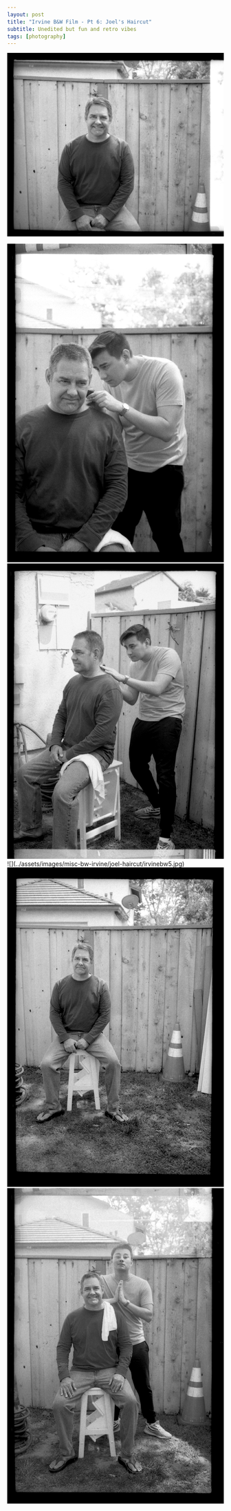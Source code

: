 ```yaml
---
layout: post
title: "Irvine B&W Film - Pt 6: Joel's Haircut"
subtitle: Unedited but fun and retro vibes
tags: [photography]
---
```


![](../assets/images/misc-bw-irvine/joel-haircut/irvinebw2.jpg)
<section class="portrait-img-group">
<img src="../assets/images/misc-bw-irvine/joel-haircut/irvinebw3.jpg"/>
<img src="../assets/images/misc-bw-irvine/joel-haircut/irvinebw4.jpg"/>
</section>
![](../assets/images/misc-bw-irvine/joel-haircut/irvinebw5.jpg)
<section class="portrait-img-group">
<img src="../assets/images/misc-bw-irvine/joel-haircut/irvinebw1.jpg"/>
<img src="../assets/images/misc-bw-irvine/joel-haircut/irvinebw6.jpg"/>
</section>
